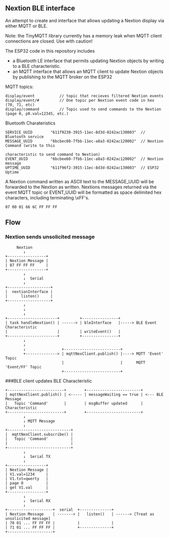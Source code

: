 ## Nextion BLE interface

An attempt to create and interface that allows updating a Nextion display via either MQTT or BLE.

Note: the TinyMQTT library currently has a memory leak when MQTT client connections are closed. Use with caution!

The ESP32 code in this repository includes 

* a Bluetooth LE interface that permits updating Nextion objects by writing to a BLE characteristic. 
* an MQTT interface that allows an MQTT client to update Nextion objects by publishing to the MQTT broker on the ESP32

MQTT topics:
```
display/event           // topic that recieves filtered Nextion events
display/event/#         // One topic per Nextion event code in hex (70, 71, etc)
display/command         // Topic used to send commands to the Nextion (page 0, p0.val=12345, etc.)
```
Bluetooth Charateristics
```
SERVICE_UUID        "611f9238-3915-11ec-8d3d-0242ac130003"  // Bluetooth service
MESSAGE_UUID        "6bcbec08-7fbb-11ec-a8a3-0242ac120002"  // Nextion Command (write to this 
                                                               characteristic to send command to Nextion)
EVENT_UUID          "6bcbee60-7fbb-11ec-a8a3-0242ac120002"  // Nextion message
UPTIME_UUID         "611f96f2-3915-11ec-8d3d-0242ac130003"  // ESP32 Uptime
```
A Nextion command written as ASCII text to the MESSAGE_UUID will be forwarded to the Nextion as written.
Nextions messages returned via the event MQTT topic or EVENT_UUID will be formatted as space delimited hex characters, including terminating \xFF's.
```
07 00 01 66 6C FF FF FF
```
## Flow
### Nextion sends unsolicited message

```
     Nextion
        ↓            
+-----------------+
| Nextion Message | 
| 87 FF FF FF     |
+-----------------+
        ↓
        ↓  Serial
        ↓
+-------------------+ 
|  nextionInterface |
|      listen()     | 
+-------------------+ 
        ↓
        ↓
        ↓
+----------------------+         +----------------+
| task handleNextion() | ------> | bleInterface   |-----> BLE Event Characteristic
|                      |         | writeEvent()   |
+----------------------+         +----------------+
        ↓
        ↓
        ↓                +-------------------------+
        +--------------> | mqttNexClient.publish() |----> MQTT 'Event' Topic
                         |                         |      MQTT 'Event/FF' Topic
                         +-------------------------+

```

###BLE client updates BLE Characteristic

```
+-------------------------+        +------------------------+
| mqttNexClient.publish() | <----- | messageWaiting == true | <--- BLE Message
|   Topic 'Command'       |        | msgBuffer updated      |      Characteristic
+-------------------------+        +------------------------+
        ↓
        ↓ MQTT Message
        ↓
+----------------------------+
|  mqttNexClient.subscribe() |
|   Topic 'Command'          |
|                            |
+----------------------------+
        ↓
        ↓  Serial TX
        ↓
+-----------------+
| Nextion Message |
| V1.val=1234     |
| V1.txt=qwerty   |
| page 0          |
| get V1.val      |
+-----------------+
        ↓
        ↓  Serial RX
        ↓
+--------------------+  serial  +--------------+
| Nextion Message    | -------> |   listen()   | ------> [Treat as unsolicited message]
| 70 01 ... FF FF FF |          |              |
| 71 01 ... FF FF FF |          +--------------+
+--------------------+

```
